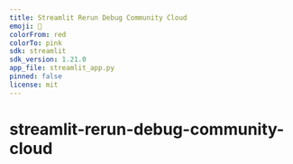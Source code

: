 ```yaml
---
title: Streamlit Rerun Debug Community Cloud
emoji: 🦀
colorFrom: red
colorTo: pink
sdk: streamlit
sdk_version: 1.21.0
app_file: streamlit_app.py
pinned: false
license: mit
---
```


# streamlit-rerun-debug-community-cloud

